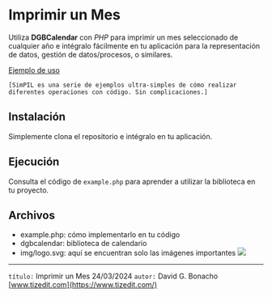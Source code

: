 
# Imprimir un Mes 

Utiliza **DGBCalendar**  con *PHP* para imprimir un mes seleccionado de cualquier año e intégralo fácilmente en tu aplicación para la representación de datos, gestión de datos/procesos, o similares.

[Ejemplo de uso](https://www.entradasplayabolarque.com/) 

`[SimPIL es una serie de ejemplos ultra-simples de cómo realizar diferentes operaciones con código. Sin complicaciones.]`

## Instalación 
Simplemente clona el repositorio e intégralo en tu aplicación.

## Ejecución 
Consulta el código de `example.php` para aprender a utilizar la biblioteca en tu proyecto.

## Archivos 
- example.php: cómo implementarlo en tu código
- dgbcalendar: biblioteca de calendario
- img/logo.svg: aquí se encuentran solo las imágenes importantes
![](https://chatgpt.com/c/img/logo.svg) 


---

`título:` Imprimir un Mes 24/03/2024
`autor:` David G. Bonacho    [www.tizedit.com](https://www.tizedit.com/) 